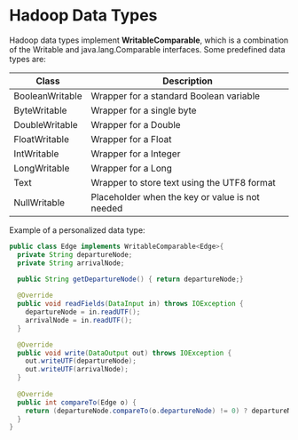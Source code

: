 Hadoop Data Types
===

Hadoop data types implement **WritableComparable**, which is a combination of the Writable and java.lang.Comparable<T> interfaces. 
Some predefined data types are:

|__Class__|__Description__|
----------|----------------
|BooleanWritable| Wrapper for a standard Boolean variable|  
|ByteWritable| Wrapper for a single byte|
|DoubleWritable| Wrapper for a Double|
|FloatWritable| Wrapper for a Float|
|IntWritable| Wrapper for a Integer|
|LongWritable| Wrapper for a Long|
|Text| Wrapper to store text using the UTF8 format|
|NullWritable| Placeholder when the key or value is not needed|


Example of a personalized data type:  
```Java
public class Edge implements WritableComparable<Edge>{
  private String departureNode;
  private String arrivalNode;
  
  public String getDepartureNode() { return departureNode;}

  @Override
  public void readFields(DataInput in) throws IOException {
    departureNode = in.readUTF();
    arrivalNode = in.readUTF();
  }

  @Override
  public void write(DataOutput out) throws IOException {
    out.writeUTF(departureNode);
    out.writeUTF(arrivalNode);
  }
  
  @Override
  public int compareTo(Edge o) {
    return (departureNode.compareTo(o.departureNode) != 0) ? departureNode.compareTo(o.departureNode): arrivalNode.compareTo(o.arrivalNode);
  }
}
```
